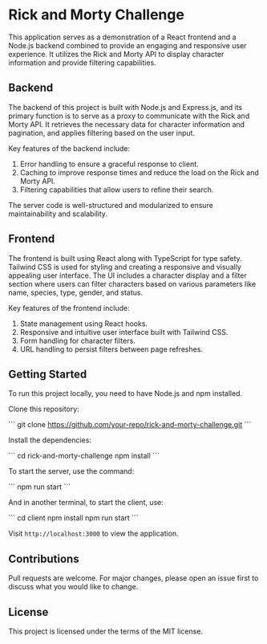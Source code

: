 # Rick and Morty Challenge

This application serves as a demonstration of a React frontend and a Node.js backend combined to provide an engaging and responsive user experience. It utilizes the Rick and Morty API to display character information and provide filtering capabilities.

## Backend

The backend of this project is built with Node.js and Express.js, and its primary function is to serve as a proxy to communicate with the Rick and Morty API. It retrieves the necessary data for character information and pagination, and applies filtering based on the user input.

Key features of the backend include:
1. Error handling to ensure a graceful response to client.
2. Caching to improve response times and reduce the load on the Rick and Morty API.
3. Filtering capabilities that allow users to refine their search.

The server code is well-structured and modularized to ensure maintainability and scalability.

## Frontend

The frontend is built using React along with TypeScript for type safety. Tailwind CSS is used for styling and creating a responsive and visually appealing user interface. The UI includes a character display and a filter section where users can filter characters based on various parameters like name, species, type, gender, and status.

Key features of the frontend include:
1. State management using React hooks.
2. Responsive and intuitive user interface built with Tailwind CSS.
3. Form handling for character filters.
4. URL handling to persist filters between page refreshes.

## Getting Started

To run this project locally, you need to have Node.js and npm installed. 

Clone this repository:

\`\`\`
git clone https://github.com/your-repo/rick-and-morty-challenge.git
\`\`\`

Install the dependencies:

\`\`\`
cd rick-and-morty-challenge
npm install
\`\`\`

To start the server, use the command:

\`\`\`
npm run start
\`\`\`

And in another terminal, to start the client, use:

\`\`\`
cd client
npm install
npm run start
\`\`\`

Visit `http://localhost:3000` to view the application.

## Contributions

Pull requests are welcome. For major changes, please open an issue first to discuss what you would like to change.

## License

This project is licensed under the terms of the MIT license.
